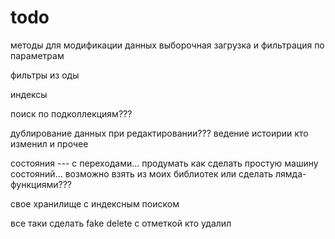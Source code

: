 # todo

методы для модификации данных
выборочная загрузка и фильтрация по параметрам

фильтры из оды

индексы

поиск по подколлекциям???

дублирование данных при редактировании???
ведение истоирии
кто изменил и прочее

состояния --- с переходами... продумать как сделать простую машину состояний... возможно взять из моих библиотек
или сделать лямда-функциями???

свое хранилище с индексным поиском

все таки сделать fake delete с отметкой кто удалил
